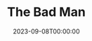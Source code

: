 ---
title: The Bad Man
date: 2023-09-08T00:00:00
opening_date: 1930-01-14
closing_date:
layout: productions
program:
Theatre: Theatre Jacksonville
cast:
- Angela Hardy: Agnes Towers
- Felipe: Charles DePencier
- Pedro: Charleston Kennedy
- Alverada: Daisy Bowden Stephens
- Pancho Lopez: E.S. Beauchamp-Nobbs
- Morgan Pell: Edward Goodman
- Venustiano: Eugene LeaMond
- Gilbert Jones: George W. Simmons, Jr.
- Lucia Pell: Olive Rosenquist
- Bradley: Phil Greenfield
- Henry Smith: Ralph M. Anderson
- Red Giddings: Ralph W. Cooper, Jr.
- Jasper Hardy: Tom Cashen
crew:
- Director: Ella Macklin
- Staging and Props: Dick Grether
- Costumes: Will Louis
understudies:
orchestra:
---